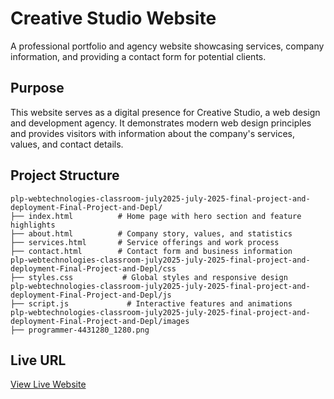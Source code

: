 # Creative Studio Website

A professional portfolio and agency website showcasing services, company information, and providing a contact form for potential clients.

## Purpose

This website serves as a digital presence for Creative Studio, a web design and development agency. It demonstrates modern web design principles and provides visitors with information about the company's services, values, and contact details.

## Project Structure

```
plp-webtechnologies-classroom-july2025-july-2025-final-project-and-deployment-Final-Project-and-Depl/
├── index.html          # Home page with hero section and feature highlights
├── about.html          # Company story, values, and statistics
├── services.html       # Service offerings and work process
├── contact.html        # Contact form and business information
plp-webtechnologies-classroom-july2025-july-2025-final-project-and-deployment-Final-Project-and-Depl/css
├── styles.css           # Global styles and responsive design
plp-webtechnologies-classroom-july2025-july-2025-final-project-and-deployment-Final-Project-and-Depl/js
├── script.js             # Interactive features and animations
plp-webtechnologies-classroom-july2025-july-2025-final-project-and-deployment-Final-Project-and-Depl/images
├── programmer-4431280_1280.png
```

## Live URL

[View Live Website](https://your-deployed-url-here.com)
